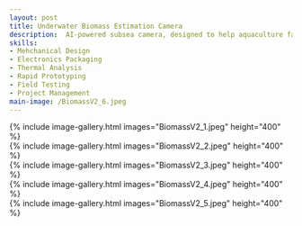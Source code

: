 ```yaml
---
layout: post
title: Underwater Biomass Estimation Camera
description:  AI-powered subsea camera, designed to help aquaculture farm operators better estimate the size and weight of fish stocks to help optimize production and reduce feeding costs.
skills: 
- Mehchanical Design
- Electronics Packaging
- Thermal Analysis
- Rapid Prototyping
- Field Testing
- Project Management
main-image: /BiomassV2_6.jpeg
---
```


{% include image-gallery.html images="BiomassV2_1.jpeg" height="400" %}
<br>
{% include image-gallery.html images="BiomassV2_2.jpeg" height="400" %}
<br>
{% include image-gallery.html images="BiomassV2_3.jpeg" height="400" %}
<br>
{% include image-gallery.html images="BiomassV2_4.jpeg" height="400" %}
<br>
{% include image-gallery.html images="BiomassV2_5.jpeg" height="400" %}
<br>